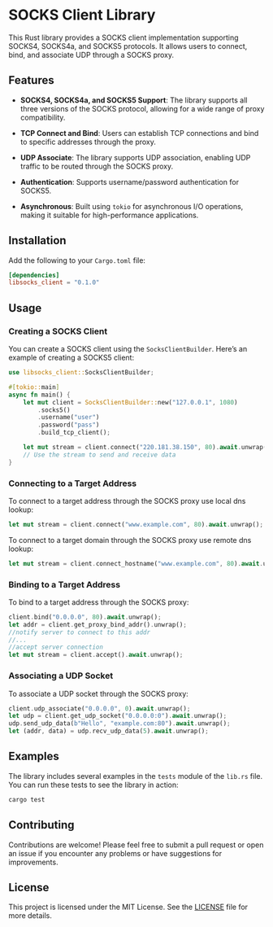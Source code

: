 # SOCKS Client Library

This Rust library provides a SOCKS client implementation supporting SOCKS4, SOCKS4a, and SOCKS5 protocols. It allows users to connect, bind, and associate UDP through a SOCKS proxy.

## Features

+   **SOCKS4, SOCKS4a, and SOCKS5 Support**: The library supports all three versions of the SOCKS protocol, allowing for a wide range of proxy compatibility.
    
+   **TCP Connect and Bind**: Users can establish TCP connections and bind to specific addresses through the proxy.
    
+   **UDP Associate**: The library supports UDP association, enabling UDP traffic to be routed through the SOCKS proxy.
    
+   **Authentication**: Supports username/password authentication for SOCKS5.
    
+   **Asynchronous**: Built using `tokio` for asynchronous I/O operations, making it suitable for high-performance applications.
    

## Installation

Add the following to your `Cargo.toml` file:


```toml
[dependencies]
libsocks_client = "0.1.0"
```

## Usage

### Creating a SOCKS Client

You can create a SOCKS client using the `SocksClientBuilder`. Here’s an example of creating a SOCKS5 client:

```rust
use libsocks_client::SocksClientBuilder;

#[tokio::main]
async fn main() {
    let mut client = SocksClientBuilder::new("127.0.0.1", 1080)
        .socks5()
        .username("user")
        .password("pass")
        .build_tcp_client();

    let mut stream = client.connect("220.181.38.150", 80).await.unwrap();
    // Use the stream to send and receive data
}
```

### Connecting to a Target Address

To connect to a target address through the SOCKS proxy use local dns lookup:

```rust
let mut stream = client.connect("www.example.com", 80).await.unwrap();
```

To connect to a target domain through the SOCKS proxy use remote dns lookup:

```rust
let mut stream = client.connect_hostname("www.example.com", 80).await.unwrap();
```

### Binding to a Target Address

To bind to a target address through the SOCKS proxy:

```rust
client.bind("0.0.0.0", 80).await.unwrap();
let addr = client.get_proxy_bind_addr().unwrap();
//notify server to connect to this addr
//...
//accept server connection
let mut stream = client.accept().await.unwrap();
```

### Associating a UDP Socket

To associate a UDP socket through the SOCKS proxy:

```rust
client.udp_associate("0.0.0.0", 0).await.unwrap();
let udp = client.get_udp_socket("0.0.0.0:0").await.unwrap();
udp.send_udp_data(b"Hello", "example.com:80").await.unwrap();
let (addr, data) = udp.recv_udp_data(5).await.unwrap();
```

## Examples

The library includes several examples in the `tests` module of the `lib.rs` file. You can run these tests to see the library in action:

```sh
cargo test
```

## Contributing

Contributions are welcome! Please feel free to submit a pull request or open an issue if you encounter any problems or have suggestions for improvements.

## License

This project is licensed under the MIT License. See the [LICENSE](https://github.com/sujiacong/libsocks_client/blob/main/LICENSE) file for more details.

